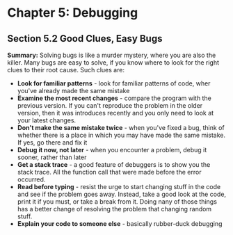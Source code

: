 # Chapter 5: Debugging

## Section 5.2 Good Clues, Easy Bugs

**Summary:** Solving bugs is like a murder mystery, where you are also the killer.
Many bugs are easy to solve, if you know where to look for the right clues to their root cause.
Such clues are:

- **Look for familiar patterns** - look for familiar patterns of code, wher you've already made the same mistake
- **Examine the most recent changes** - compare the program with the previous version. If you can't reproduce the problem in the older version, then it was introduces recently and you only need to look at your latest changes.
- **Don't make the same mistake twice** - when you've fixed a bug, think of whether there is a place in which you may have made the same mistake. If yes, go there and fix it
- **Debug it now, not later** - when you encounter a problem, debug it sooner, rather than later
- **Get a stack trace** - a good feature of debuggers is to show you the stack trace. All the function call that were made before the error occurred.
- **Read before typing** - resist the urge to start changing stuff in the code and see if the problem goes away. Instead, take a good look at the code, print it if you must, or take a break from it. Doing nany of those things has a better change of resolving the problem that changing random stuff.
- **Explain your code to someone else** - basically rubber-duck debugging
